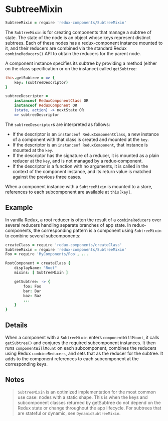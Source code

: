 # SubtreeMixin
```coffeescript
SubtreeMixin = require 'redux-components/SubtreeMixin'
```

The `SubtreeMixin` is for creating components that manage a subtree of state. The state of the node is an object whose keys represent distinct subtrees. Each of these nodes has a redux-component instance mounted to it, and their reducers are combined via the standard Redux `combineReducers()` API to obtain the reducers for the parent node.

A component instance specifies its subtree by providing a method (either on the class specification or on the instance) called `getSubtree`:
```coffeescript
this.getSubtree = => {
	key: (subtreeDescriptor)
}

subtreeDescriptor =
	instanceof ReduxComponentClass OR
	instanceof ReduxComponent OR
	(state, action) -> nextState OR
	=> subtreeDescriptor
```

The `subtreeDescriptor`s are interpreted as follows:
* If the descriptor is an `instanceof ReduxComponentClass`, a new instance of a component with that class is created and mounted at the `key`.
* If the descriptor is an `instanceof ReduxComponent`, that instance is mounted at the `key`.
* If the descriptor has the signature of a reducer, it is mounted as a plain reducer at the `key`, and is not managed by a redux-component.
* If the descriptor is a function with no arguments, it is called in the context of the component instance, and its return value is matched against the previous three cases.

When a component instance with a `SubtreeMixin` is mounted to a store, references to each subcomponent are available at `this[key]`.

## Example

In vanilla Redux, a root reducer is often the result of a `combineReducers` over several reducers handling separate branches of app state. In redux-components, the corresponding pattern is a component using `SubtreeMixin` to combine several subcomponents:

```coffeescript
createClass = require 'redux-components/createClass'
SubtreeMixin = require 'redux-components/SubtreeMixin'
Foo = require 'MyComponents/Foo', ...

RootComponent = createClass {
	displayName: "Root"
	mixins: [ SubtreeMixin ]

	getSubtree: -> {
		foo: Foo
		bar: Bar
		baz: Baz
		...
	}
}
```

## Details

When a component with a `SubtreeMixin` enters `componentWillMount`, it calls `getSubtree()` and conjures the required subcomponent instances. It then runs `componentWillMount` on each subcomponent, combines the reducers using Redux `combineReducers`, and sets that as the reducer for the subtree. It adds to the component references to each subcomponent at the corresponding keys.

## Notes

> `SubtreeMixin` is an optimized implementation for the most common use case: nodes with a static shape. This is when the keys and subcomponent classes returned by getSubtree do not depend on the Redux state or change throughout the app lifecycle. For subtrees that are stateful or dynamic, see `DynamicSubtreeMixin`.
